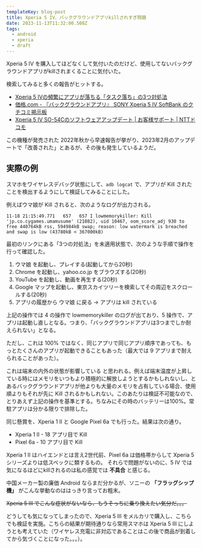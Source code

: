 ```yaml
---
templateKey: blog-post
title: Xperia 5 IV、バックグラウンドアプリkillされすぎ問題
date: 2023-11-13T11:32:00.508Z
tags:
  - android
  - xperia
  - draft
---
```


Xperia 5 IV を購入してほどなくして気付いたのだけど、使用してないバックグラウンドアプリがkillされまくることに気付いた。

検索してみると多くの報告がヒットする。

- [Xperia 5 Ⅳの頻繁にアプリが落ちる「タスク落ち」の3つ対処法](https://androidons.com/android/xpera5iv_taskdown_repair.html)
- [価格.com - 『バックグラウンドアプリ』 SONY Xperia 5 IV SoftBank のクチコミ掲示板](https://bbs.kakaku.com/bbs/J0000039728/SortID=25046955/#25261907)
- [Xperia 5 IV SO-54Cのソフトウェアアップデート | お客様サポート | NTTドコモ](https://www.docomo.ne.jp/support/product_update/so54c/index.html)

この機種が発売された 2022年秋から早速報告が挙がり、2023年2月のアップデートで「改善された」とあるが、その後も発生しているようだ。


## 実際の例

スマホをワイヤレスデバッグ状態にして、``adb logcat`` で、アプリが Kill されたことを検出するようにして検証してみることにした。

例えばウマ娘が Kill されると、次のようなログが出力される。

 ```
 11-18 21:15:49.771   657   657 I lowmemorykiller: Kill 'jp.co.cygames.umamusume' (21082), uid 10467, oom_score_adj 930 to free 440764kB rss, 594984kB swap; reason: low watermark is breached and swap is low (43780kB < 367000kB)
```
 
最初のリンクにある「3つの対処法」を未適用状態で、次のような手順で操作を行って確認した。

1. ウマ娘 を起動し、プレイする(起動してから20秒)
2. Chrome を起動し、yahoo.co.jp をブラウズする(20秒)
3. YouTube を起動し、動画を再生する(20秒)
4. Google マップを起動し、東京スカイツリーを検索してその周辺をスクロールする(20秒)
5. アプリの履歴から ウマ娘 に戻る → アプリは kill されている

上記の操作では 4 の操作で lowmemorykiller のログが出ており、5 操作で、アプリは起動し直しとなる。つまり、「バックグラウンドアプリは3つまでしか耐えられない」となる。

ただし、これは 100% ではなく、同じアプリで同じアプリ順序であっても、もっとたくさんのアプリが起動できることもあった（最大では 9 アプリまで耐えられることがあった）。

これは端末の内外の状態が影響している
と思われる。例えば端末温度が上昇している時にはメモリをいつもより積極的に解放しようとするかもしれないし、とあるバックグラウンドアプリが他よりも大量のメモリを占有している場合、使用順よりもそれが先に Kill されるかもしれない。このあたりは検証不可能なので、とりあえず上記の操作を基準とする。ちなみにその時のバッテリーは100%。常駐アプリは分かる限りで排除した。

同じ懸賞を、Xperia 1 II と Google Pixel 6a でも行った。結果は次の通り。

- Xperia 1 II - 18 アプリ目で Kill
- Pixel 6a - 10 アプリ目で Kill

Xperia 1 II はハイエンドとは言え2世代前、Pixel 6a は価格帯からして Xperia 5 シリーズよりは低スペックに類するもの。
それらで問題がないのに、5 IV では気になるほどにkillされるのは私の感覚では **不具合** と感じる。

中国メーカー製の廉価 Android ならまだ分かるが、ソニーの **「フラッグシップ機」** がこんな挙動なのははっきり言ってお粗末。

~~Xperia 5 III でこんな症状がないなら、もうそっちに乗り換えたい気分だ。。。~~

どうしても気になってしまったので、Xperia 5 III をメルカリで購入し、こちらでも検証を実施。こちらの結果が期待通りなら常用スマホは Xperia 5 III にしようとも考えていた（ワイヤレス充電に非対応であることはこの後で商品が到着してから気づくことになった。。。）。



